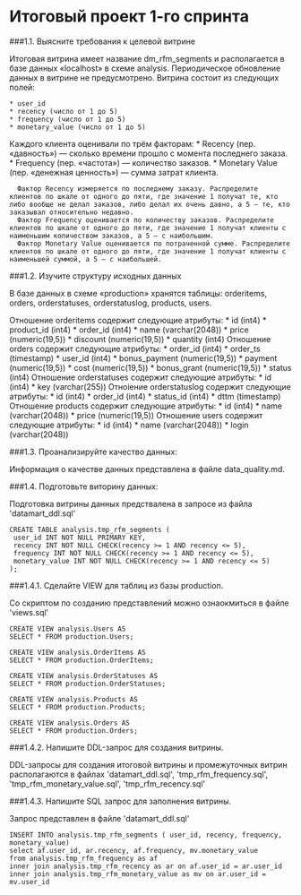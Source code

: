 # Итоговый проект 1-го спринта

###1.1. Выясните требования к целевой витрине

Итоговая витрина имеет название dm_rfm_segments и располагается в базе данных «localhost» в схеме analysis. Периодическое обновление данных в витрине не предусмотрено.
Витрина состоит из следующих полей:

    * user_id
    * recency (число от 1 до 5)
    * frequency (число от 1 до 5)
    * monetary_value (число от 1 до 5)

Каждого клиента оценивали по трём факторам:
    * Recency (пер. «давность») — сколько времени прошло с момента последнего заказа.
    * Frequency (пер. «частота») — количество заказов.
    * Monetary Value (пер. «денежная ценность») — сумма затрат клиента.
      
      Фактор Recency измеряется по последнему заказу. Распределите клиентов по шкале от одного до пяти, где значение 1 получат те, кто либо вообще не делал заказов, либо делал их очень давно, а 5 — те, кто заказывал относительно недавно.
      Фактор Frequency оценивается по количеству заказов. Распределите клиентов по шкале от одного до пяти, где значение 1 получат клиенты с наименьшим количеством заказов, а 5 — с наибольшим.
      Фактор Monetary Value оценивается по потраченной сумме. Распределите клиентов по шкале от одного до пяти, где значение 1 получат клиенты с наименьшей суммой, а 5 — с наибольшей.
      
###1.2. Изучите структуру исходных данных

В базе данных в схеме «production» хранятся таблицы: orderitems, orders, orderstatuses, orderstatuslog, products, users.

Отношение orderitems содержит следующие атрибуты:
    * id (int4)
    * product_id (int4)
    * order_id (int4)
    * name (varchar(2048))
    * price (numeric(19,5))
    * discount (numeric(19,5))
    * quantity (int4)
Отношение orders содержит следующие атрибуты:
    * order_id (int4)
    * order_ts (timestamp)
    * user_id (int4)
    * bonus_payment (numeric(19,5))
    * payment (numeric(19,5))
    * cost (numeric(19,5))
    * bonus_grant (numeric(19,5))
    * status (int4)
Отношение  orderstatuses содержит следующие атрибуты:
    * id (int4)
    * key (varchar(255))
Отноiение orderstatuslog содержит следующие атрибуты:
    * id (int4)
    * order_id (int4)
    * status_id (int4) 
    * dttm (timestamp)
Отношение products содержит следующие атрибуты:
    * id (int4)
    * name (varchar(2048))
    * price (numeric(19,5))
Отношение users содержит следующие атрибуты:
    * id (int4)
    * name (varchar(2048))
    * login (varchar(2048))
    
###1.3. Проанализируйте качество данных:

Информация о качестве данных представлена в файле data_quality.md. 

###1.4. Подготовьте виторину данных:

Подготовка витрины данных предствалена в запросе из файла 'datamart_ddl.sql'

```
CREATE TABLE analysis.tmp_rfm_segments (
 user_id INT NOT NULL PRIMARY KEY,
 recency INT NOT NULL CHECK(recency >= 1 AND recency <= 5),
 frequency INT NOT NULL CHECK(recency >= 1 AND recency <= 5),
 monetary_value INT NOT NULL CHECK(recency >= 1 AND recency <= 5)
);
```

###1.4.1. Сделайте VIEW для таблиц из базы production.

Со скриптом по созданию представлений можно ознаокмиться в файле 'views.sql'

```
CREATE VIEW analysis.Users AS
SELECT * FROM production.Users;

CREATE VIEW analysis.OrderItems AS
SELECT * FROM production.OrderItems;

CREATE VIEW analysis.OrderStatuses AS
SELECT * FROM production.OrderStatuses;

CREATE VIEW analysis.Products AS
SELECT * FROM production.Products;

CREATE VIEW analysis.Orders AS
SELECT * FROM production.Orders;
```

###1.4.2. Напишите DDL-запрос для создания витрины.

DDL-запросы для создания итоговой витрины и промежуточных витрин располагаются в файлах 'datamart_ddl.sql',
'tmp_rfm_frequency.sql', 'tmp_rfm_monetary_value.sql', 'tmp_rfm_recency.sql'

###1.4.3. Напишите SQL запрос для заполнения витрины.

Запрос представлен в файле 'datamart_ddl.sql'

```
INSERT INTO analysis.tmp_rfm_segments ( user_id, recency, frequency, monetary_value)
select af.user_id, ar.recency, af.frequency, mv.monetary_value
from analysis.tmp_rfm_frequency as af
inner join analysis.tmp_rfm_recency as ar on af.user_id = ar.user_id
inner join analysis.tmp_rfm_monetary_value as mv on ar.user_id = mv.user_id
```

